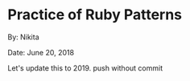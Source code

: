 # Practice of Ruby Patterns
By: Nikita

Date: June 20, 2018

Let's update this to 2019.
push without commit